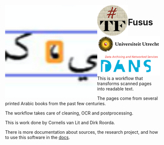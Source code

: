 <div>
<img src="docs/images/fusus-small.png" align="left" width="300"/>
<img src="docs/images/tf-small.png" align="left" width="100"/>
<img src="docs/images/uu.png" align="right" width="200"/>
<img src="docs/images/dans.png" align="right" width="200"/>
</div>

# Fusus

This is a workflow that transforms scanned pages into readable text.

The pages come from several printed Arabic books from the past few centuries.

The workflow takes care of cleaning, OCR and postprocessing.

This is work done by Cornelis van Lit and Dirk Roorda.

There is more documentation about sources, the research project, and how to use
this software in the
[docs](https://among.github.io/fusus/).
